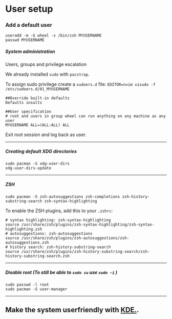 # User setup

### Add a default user

```text
useradd -m -G wheel -s /bin/zsh MYUSERNAME
passwd MYUSERNAME
```

##### System administration

Users, groups and privilege escalation

We already installed `sudo` with `pacstrap`.

To assign sudo privilege create a `sudoers.d` file: `EDITOR=nvim visudo -f /etc/sudoers.d/01_MYUSERNAME`

```text
##Override built-in defaults
Defaults insults

##User specification
# root and users in group wheel can run anything on any machine as any user
MYUSERNAME ALL=(ALL:ALL) ALL
```

Exit root session and log back as user.

---

##### Creating default XDG directories

```text
sudo pacman -S xdg-user-dirs
xdg-user-dirs-update
```

---

##### ZSH

`sudo pacman -S zsh-autosuggestions zsh-completions zsh-history-substring-search zsh-syntax-highlighting`

To enable the ZSH plugins, add this to your `.zshrc`:

```text
# syntax highlighting: zsh-syntax-highlighting
source /usr/share/zsh/plugins/zsh-syntax-highlighting/zsh-syntax-highlighting.zsh
# autosuggestions: zsh-autosuggestions
source /usr/share/zsh/plugins/zsh-autosuggestions/zsh-autosuggestions.zsh
# history search: zsh-history-substring-search
source /usr/share/zsh/plugins/zsh-history-substring-search/zsh-history-substring-search.zsh
```

---

##### Disable root (To still be able to `sudo su` use  `sudo -i` )

```text
sudo passwd -l root
sudo pacman -S user-manager
```

---

## Make the system userfriendly with [KDE.](kde.md).
